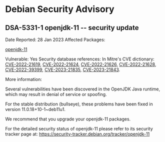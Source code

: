 
Debian Security Advisory
========================


DSA-5331-1 openjdk-11 -- security update
----------------------------------------



Date Reported:
28 Jan 2023
Affected Packages:

[openjdk-11](https://packages.debian.org/src:openjdk-11)

Vulnerable:
Yes
Security database references:
In Mitre's CVE dictionary: [CVE-2022-21619](https://security-tracker.debian.org/tracker/CVE-2022-21619), [CVE-2022-21624](https://security-tracker.debian.org/tracker/CVE-2022-21624), [CVE-2022-21626](https://security-tracker.debian.org/tracker/CVE-2022-21626), [CVE-2022-21628](https://security-tracker.debian.org/tracker/CVE-2022-21628), [CVE-2022-39399](https://security-tracker.debian.org/tracker/CVE-2022-39399), [CVE-2023-21835](https://security-tracker.debian.org/tracker/CVE-2023-21835), [CVE-2023-21843](https://security-tracker.debian.org/tracker/CVE-2023-21843).  

More information:

Several vulnerabilities have been discovered in the OpenJDK Java runtime,
which may result in denial of service or spoofing.


For the stable distribution (bullseye), these problems have been fixed in
version 11.0.18+10-1~deb11u1.


We recommend that you upgrade your openjdk-11 packages.


For the detailed security status of openjdk-11 please refer to
its security tracker page at:
<https://security-tracker.debian.org/tracker/openjdk-11>





